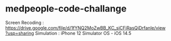 # medpeople-code-challange

Screen Recoding : https://drive.google.com/file/d/1fYNQ2MoZwBB_KC_siCFiRasQjDrfanle/view?usp=sharing
Simulation : iPhone 12 Simulator 
OS - iOS 14.5
